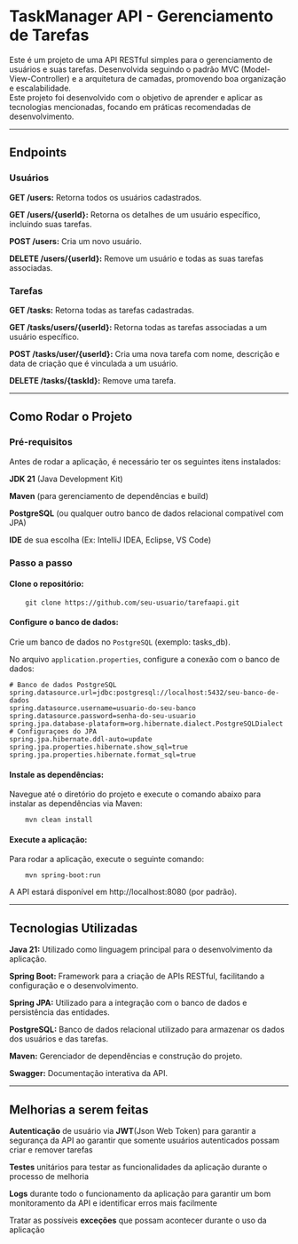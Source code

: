 # TaskManager API - Gerenciamento de Tarefas

Este é um projeto de uma API RESTful simples para o gerenciamento de usuários e suas tarefas. Desenvolvida seguindo o
padrão MVC (Model-View-Controller) e a arquitetura de camadas,
promovendo boa organização e escalabilidade.  
Este projeto foi desenvolvido com o objetivo de aprender e aplicar as
tecnologias mencionadas, focando em práticas recomendadas de desenvolvimento.

---

## Endpoints

### Usuários

**GET /users:** Retorna todos os usuários cadastrados.

**GET /users/{userId}:** Retorna os detalhes de um usuário específico, incluindo suas tarefas.

**POST /users:** Cria um novo usuário.

**DELETE /users/{userId}:** Remove um usuário e todas as suas tarefas associadas.

### Tarefas

**GET /tasks:** Retorna todas as tarefas cadastradas.

**GET /tasks/users/{userId}:** Retorna todas as tarefas associadas a um usuário específico.

**POST /tasks/user/{userId}:** Cria uma nova tarefa com nome, descrição e data de criação que é vinculada a um usuário.

**DELETE /tasks/{taskId}:** Remove uma tarefa.

---

## Como Rodar o Projeto

### Pré-requisitos

Antes de rodar a aplicação, é necessário ter os seguintes itens instalados:

**JDK 21** (Java Development Kit)

**Maven** (para gerenciamento de dependências e build)

**PostgreSQL** (ou qualquer outro banco de dados relacional compatível com JPA)

**IDE** de sua escolha (Ex: IntelliJ IDEA, Eclipse, VS Code)

### Passo a passo

#### Clone o repositório:

```shell
    git clone https://github.com/seu-usuario/tarefaapi.git
```

#### Configure o banco de dados:

Crie um banco de dados no `PostgreSQL` (exemplo: tasks_db).

No arquivo `application.properties`, configure a conexão com o banco de dados:

```properties
# Banco de dados PostgreSQL
spring.datasource.url=jdbc:postgresql://localhost:5432/seu-banco-de-dados
spring.datasource.username=usuario-do-seu-banco
spring.datasource.password=senha-do-seu-usuario
spring.jpa.database-plataform=org.hibernate.dialect.PostgreSQLDialect
# Configuraçoes do JPA
spring.jpa.hibernate.ddl-auto=update
spring.jpa.properties.hibernate.show_sql=true
spring.jpa.properties.hibernate.format_sql=true
```

#### Instale as dependências:

Navegue até o diretório do projeto e execute o comando abaixo para instalar as dependências via
Maven:

```shell
    mvn clean install
```

#### Execute a aplicação:

Para rodar a aplicação, execute o seguinte comando:

```shell
    mvn spring-boot:run
```

A API estará disponível em http://localhost:8080 (por padrão).

---

## Tecnologias Utilizadas

**Java 21:** Utilizado como linguagem principal para o desenvolvimento da aplicação.

**Spring Boot:** Framework para a criação de APIs RESTful, facilitando a configuração e o desenvolvimento.

**Spring JPA:** Utilizado para a integração com o banco de dados e persistência das entidades.

**PostgreSQL:** Banco de dados relacional utilizado para armazenar os dados dos usuários e das tarefas.

**Maven:** Gerenciador de dependências e construção do projeto.

**Swagger:** Documentação interativa da API.

---

## Melhorias a serem feitas

**Autenticação** de usuário via **JWT**(Json Web Token) para garantir a segurança da
API ao garantir que somente usuários autenticados possam criar e remover tarefas

**Testes** unitários para testar as funcionalidades da aplicação durante o processo de melhoria

**Logs** durante todo o funcionamento da aplicação para garantir um bom monitoramento da API e identificar erros mais
facilmente

Tratar as possíveis **exceções** que possam acontecer durante o uso da aplicação